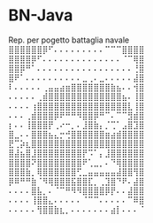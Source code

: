 # BN-Java
Rep. per pogetto battaglia navale <br />
⣿⣿⣿⣿⣿⣿⡿⠋⠄⠄⠄⠄⠄⠄⠄⠄⠄⠉⠉⠉⣿⣿⣿⣿                                                                                              
⣿⣿⣿⣿⡿⠋⠄⠄⠄⠄⠄⠄⠄⠄⠄⠄⠄⠄⠄⠄⠈⠉⢿⣿ <br />
⣿⣿⡿⠛⠁⠄⠄⠄⠄⠄⠄⠄⠄⠄⠄⠄⠄⠄⠄⠄⠄⠄⢘⣿ <br />
⣿⠟⠁⠄⠄⠄⠄⠄⠄⠄⠄⠄⠄⣀⢀⠄⣀⠄⠄⠄⠄⠄⣼⣿ <br />
⠇⠄⠄⠄⠄⠄⢀⣤⣤⣴⣶⣿⣿⣿⣿⣿⣿⣿⣷⣦⠄⠄⢺⣿ <br />
⠄⠄⠄⠄⠄⢀⣾⣿⣿⣿⣿⣿⣿⣿⣿⣿⣿⣿⣿⣿⣦⠄⢸⣿ <br />
⠄⠄⠄⠄⢰⣿⣿⣿⣿⣿⣿⣿⣿⣿⣿⣿⣿⣿⣿⣿⣿⣇⢸⣿ <br />
⠄⠄⠄⢀⣾⣿⣿⣿⡿⠟⠛⠛⠻⣿⣿⡿⠛⠉⠄⠉⠉⣻⣾⣿ <br />
⡆⠄⠄⢸⣿⣿⣿⡟⢀⠔⠒⡀⠄⣸⣿⣷⡄⡈⢉⠁⣠⣿⣹⣿ <br />
⣿⣀⠄⠄⣿⣿⣿⣦⣄⡒⢚⣿⣿⣿⣿⣿⣿⣶⣴⣾⣿⣿⣿⣿ <br />
⣟⢉⡵⣆⣿⣿⣿⣿⣿⣿⣿⣿⣿⣿⣿⣿⣿⣿⣿⣿⣿⣿⣿⣿ <br />
⣿⣼⣦⣿⣸⣿⣿⣿⣿⣿⣿⣿⣿⡟⠩⠁⡄⣸⣿⣿⣿⣿⣿⣿ <br />
⣿⣿⣿⣿⠝⣿⣿⣿⣿⣿⣿⣿⣿⠟⢁⣀⡀⠄⠙⢿⣿⣿⣿⣿ <br />
⣿⣿⣿⣷⡀⢿⣿⣿⣿⣿⣿⣿⢋⣀⣤⣤⣤⣤⣤⣼⣿⣿⢻⣿ <br />
⡿⠿⠛⠛⣷⠈⠻⢿⣿⣿⣿⣯⣿⣿⣏⡀⢀⣹⣿⠙⠟⠄⣼⣿ <br />
⠄⠄⠄⠄⣿⣧⡀⠄⠈⠉⠛⠻⠻⣿⣿⣿⣿⡿⡟⠄⠄⣼⣿⣿ <br />
⠄⠄⠄⠄⢸⣿⣿⣄⠄⠄⠄⠄⠄⠈⠉⠉⠄⠄⠄⠄⠄⠉⠿⣿ <br />
⠄⠄⠄⠄⠄⢻⣿⣿⣷⣆⡀⠄⠄⠄⠄⠄⠄⠄⣴⡇⠄⠄⠄⠈ 
